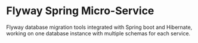 # Flyway Spring Micro-Service
Flyway database migration tools integrated with Spring boot and Hibernate, working on one database instance with multiple schemas for each service.
